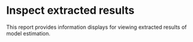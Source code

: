 # Inspect extracted results

This report provides information displays for viewing extracted results of model estimation.

<!--  Set the working directory to the repository's base directory; this assumes the report is nested inside of two directories.-->


<!-- Set the report-wide options, and point to the external code file. -->




<!-- Load the sources.  Suppress the output when loading sources. --> 


<!-- Load 'sourced' R files.  Suppress the output when loading packages. --> 


<!-- Load any global functions and variables declared in the R file.  Suppress the output. --> 


<!-- Declare any global functions specific to a Rmd output.  Suppress the output. --> 


<!-- Load the datasets.   -->


<!-- Tweak the datasets.   -->






<!--html_preserve--><div id="htmlwidget-1325" style="width:100%;height:auto;" class="datatables html-widget"></div>
<script type="application/json" data-for="htmlwidget-1325">{"x":{"filter":"top","filterHTML":"<tr>\n  <td>\u003c/td>\n  <td data-type=\"disabled\" style=\"vertical-align: top;\">\n    <div class=\"form-group has-feedback\" style=\"margin-bottom: auto;\">\n      <input type=\"search\" placeholder=\"All\" class=\"form-control\" style=\"width: 100%;\"/>\n      <span class=\"glyphicon glyphicon-remove-circle form-control-feedback\">\u003c/span>\n    \u003c/div>\n  \u003c/td>\n  <td data-type=\"disabled\" style=\"vertical-align: top;\">\n    <div class=\"form-group has-feedback\" style=\"margin-bottom: auto;\">\n      <input type=\"search\" placeholder=\"All\" class=\"form-control\" style=\"width: 100%;\"/>\n      <span class=\"glyphicon glyphicon-remove-circle form-control-feedback\">\u003c/span>\n    \u003c/div>\n  \u003c/td>\n  <td data-type=\"disabled\" style=\"vertical-align: top;\">\n    <div class=\"form-group has-feedback\" style=\"margin-bottom: auto;\">\n      <input type=\"search\" placeholder=\"All\" class=\"form-control\" style=\"width: 100%;\"/>\n      <span class=\"glyphicon glyphicon-remove-circle form-control-feedback\">\u003c/span>\n    \u003c/div>\n  \u003c/td>\n  <td data-type=\"disabled\" style=\"vertical-align: top;\">\n    <div class=\"form-group has-feedback\" style=\"margin-bottom: auto;\">\n      <input type=\"search\" placeholder=\"All\" class=\"form-control\" style=\"width: 100%;\"/>\n      <span class=\"glyphicon glyphicon-remove-circle form-control-feedback\">\u003c/span>\n    \u003c/div>\n  \u003c/td>\n  <td data-type=\"disabled\" style=\"vertical-align: top;\">\n    <div class=\"form-group has-feedback\" style=\"margin-bottom: auto;\">\n      <input type=\"search\" placeholder=\"All\" class=\"form-control\" style=\"width: 100%;\"/>\n      <span class=\"glyphicon glyphicon-remove-circle form-control-feedback\">\u003c/span>\n    \u003c/div>\n  \u003c/td>\n  <td data-type=\"character\" style=\"vertical-align: top;\">\n    <div class=\"form-group has-feedback\" style=\"margin-bottom: auto;\">\n      <input type=\"search\" placeholder=\"All\" class=\"form-control\" style=\"width: 100%;\"/>\n      <span class=\"glyphicon glyphicon-remove-circle form-control-feedback\">\u003c/span>\n    \u003c/div>\n  \u003c/td>\n  <td data-type=\"character\" style=\"vertical-align: top;\">\n    <div class=\"form-group has-feedback\" style=\"margin-bottom: auto;\">\n      <input type=\"search\" placeholder=\"All\" class=\"form-control\" style=\"width: 100%;\"/>\n      <span class=\"glyphicon glyphicon-remove-circle form-control-feedback\">\u003c/span>\n    \u003c/div>\n  \u003c/td>\n  <td data-type=\"number\" style=\"vertical-align: top;\">\n    <div class=\"form-group has-feedback\" style=\"margin-bottom: auto;\">\n      <input type=\"search\" placeholder=\"All\" class=\"form-control\" style=\"width: 100%;\"/>\n      <span class=\"glyphicon glyphicon-remove-circle form-control-feedback\">\u003c/span>\n    \u003c/div>\n    <div style=\"display: none; position: absolute; width: 200px;\">\n      <div data-min=\"0\" data-max=\"107.675\" data-scale=\"3\">\u003c/div>\n      <span style=\"float: left;\">\u003c/span>\n      <span style=\"float: right;\">\u003c/span>\n    \u003c/div>\n  \u003c/td>\n  <td data-type=\"number\" style=\"vertical-align: top;\">\n    <div class=\"form-group has-feedback\" style=\"margin-bottom: auto;\">\n      <input type=\"search\" placeholder=\"All\" class=\"form-control\" style=\"width: 100%;\"/>\n      <span class=\"glyphicon glyphicon-remove-circle form-control-feedback\">\u003c/span>\n    \u003c/div>\n    <div style=\"display: none; position: absolute; width: 200px;\">\n      <div data-min=\"-3.748\" data-max=\"1.165\" data-scale=\"3\">\u003c/div>\n      <span style=\"float: left;\">\u003c/span>\n      <span style=\"float: right;\">\u003c/span>\n    \u003c/div>\n  \u003c/td>\n  <td data-type=\"number\" style=\"vertical-align: top;\">\n    <div class=\"form-group has-feedback\" style=\"margin-bottom: auto;\">\n      <input type=\"search\" placeholder=\"All\" class=\"form-control\" style=\"width: 100%;\"/>\n      <span class=\"glyphicon glyphicon-remove-circle form-control-feedback\">\u003c/span>\n    \u003c/div>\n    <div style=\"display: none; position: absolute; width: 200px;\">\n      <div data-min=\"-2.711\" data-max=\"3.442\" data-scale=\"3\">\u003c/div>\n      <span style=\"float: left;\">\u003c/span>\n      <span style=\"float: right;\">\u003c/span>\n    \u003c/div>\n  \u003c/td>\n  <td data-type=\"number\" style=\"vertical-align: top;\">\n    <div class=\"form-group has-feedback\" style=\"margin-bottom: auto;\">\n      <input type=\"search\" placeholder=\"All\" class=\"form-control\" style=\"width: 100%;\"/>\n      <span class=\"glyphicon glyphicon-remove-circle form-control-feedback\">\u003c/span>\n    \u003c/div>\n    <div style=\"display: none; position: absolute; width: 200px;\">\n      <div data-min=\"0\" data-max=\"172.264\" data-scale=\"3\">\u003c/div>\n      <span style=\"float: left;\">\u003c/span>\n      <span style=\"float: right;\">\u003c/span>\n    \u003c/div>\n  \u003c/td>\n  <td data-type=\"disabled\" style=\"vertical-align: top;\">\n    <div class=\"form-group has-feedback\" style=\"margin-bottom: auto;\">\n      <input type=\"search\" placeholder=\"All\" class=\"form-control\" style=\"width: 100%;\"/>\n      <span class=\"glyphicon glyphicon-remove-circle form-control-feedback\">\u003c/span>\n    \u003c/div>\n  \u003c/td>\n  <td data-type=\"disabled\" style=\"vertical-align: top;\">\n    <div class=\"form-group has-feedback\" style=\"margin-bottom: auto;\">\n      <input type=\"search\" placeholder=\"All\" class=\"form-control\" style=\"width: 100%;\"/>\n      <span class=\"glyphicon glyphicon-remove-circle form-control-feedback\">\u003c/span>\n    \u003c/div>\n  \u003c/td>\n  <td data-type=\"disabled\" style=\"vertical-align: top;\">\n    <div class=\"form-group has-feedback\" style=\"margin-bottom: auto;\">\n      <input type=\"search\" placeholder=\"All\" class=\"form-control\" style=\"width: 100%;\"/>\n      <span class=\"glyphicon glyphicon-remove-circle form-control-feedback\">\u003c/span>\n    \u003c/div>\n  \u003c/td>\n  <td data-type=\"number\" style=\"vertical-align: top;\">\n    <div class=\"form-group has-feedback\" style=\"margin-bottom: auto;\">\n      <input type=\"search\" placeholder=\"All\" class=\"form-control\" style=\"width: 100%;\"/>\n      <span class=\"glyphicon glyphicon-remove-circle form-control-feedback\">\u003c/span>\n    \u003c/div>\n    <div style=\"display: none; position: absolute; width: 200px;\">\n      <div data-min=\"0\" data-max=\"397.492\" data-scale=\"3\">\u003c/div>\n      <span style=\"float: left;\">\u003c/span>\n      <span style=\"float: right;\">\u003c/span>\n    \u003c/div>\n  \u003c/td>\n  <td data-type=\"number\" style=\"vertical-align: top;\">\n    <div class=\"form-group has-feedback\" style=\"margin-bottom: auto;\">\n      <input type=\"search\" placeholder=\"All\" class=\"form-control\" style=\"width: 100%;\"/>\n      <span class=\"glyphicon glyphicon-remove-circle form-control-feedback\">\u003c/span>\n    \u003c/div>\n    <div style=\"display: none; position: absolute; width: 200px;\">\n      <div data-min=\"0.002\" data-max=\"4.23\" data-scale=\"3\">\u003c/div>\n      <span style=\"float: left;\">\u003c/span>\n      <span style=\"float: right;\">\u003c/span>\n    \u003c/div>\n  \u003c/td>\n  <td data-type=\"number\" style=\"vertical-align: top;\">\n    <div class=\"form-group has-feedback\" style=\"margin-bottom: auto;\">\n      <input type=\"search\" placeholder=\"All\" class=\"form-control\" style=\"width: 100%;\"/>\n      <span class=\"glyphicon glyphicon-remove-circle form-control-feedback\">\u003c/span>\n    \u003c/div>\n    <div style=\"display: none; position: absolute; width: 200px;\">\n      <div data-min=\"0\" data-max=\"10.418\" data-scale=\"3\">\u003c/div>\n      <span style=\"float: left;\">\u003c/span>\n      <span style=\"float: right;\">\u003c/span>\n    \u003c/div>\n  \u003c/td>\n  <td data-type=\"number\" style=\"vertical-align: top;\">\n    <div class=\"form-group has-feedback\" style=\"margin-bottom: auto;\">\n      <input type=\"search\" placeholder=\"All\" class=\"form-control\" style=\"width: 100%;\"/>\n      <span class=\"glyphicon glyphicon-remove-circle form-control-feedback\">\u003c/span>\n    \u003c/div>\n    <div style=\"display: none; position: absolute; width: 200px;\">\n      <div data-min=\"0\" data-max=\"2688.995\" data-scale=\"3\">\u003c/div>\n      <span style=\"float: left;\">\u003c/span>\n      <span style=\"float: right;\">\u003c/span>\n    \u003c/div>\n  \u003c/td>\n  <td data-type=\"number\" style=\"vertical-align: top;\">\n    <div class=\"form-group has-feedback\" style=\"margin-bottom: auto;\">\n      <input type=\"search\" placeholder=\"All\" class=\"form-control\" style=\"width: 100%;\"/>\n      <span class=\"glyphicon glyphicon-remove-circle form-control-feedback\">\u003c/span>\n    \u003c/div>\n    <div style=\"display: none; position: absolute; width: 200px;\">\n      <div data-min=\"-1.426\" data-max=\"2.859\" data-scale=\"3\">\u003c/div>\n      <span style=\"float: left;\">\u003c/span>\n      <span style=\"float: right;\">\u003c/span>\n    \u003c/div>\n  \u003c/td>\n\u003c/tr>","caption":"<caption>spotting duplicates\u003c/caption>","data":[["1","2","3","4","5","6","7","8","9","10","11","12","13","14","15","16","17","18","19","20","21","22","23","24","25","26","27","28","29","30","31","32","33","34","35","36"],["eas","eas","eas","eas","eas","eas","eas","eas","eas","eas","eas","eas","eas","eas","eas","eas","eas","eas","eas","eas","eas","eas","eas","eas","eas","eas","eas","eas","eas","eas","eas","eas","eas","eas","eas","eas"],["b1","b1","b1","b1","b1","b1","b1","b1","b1","b1","b1","b1","b1","b1","b1","b1","b1","b1","b1","b1","b1","b1","b1","b1","b1","b1","b1","b1","b1","b1","b1","b1","b1","b1","b1","b1"],["female","female","female","female","female","female","female","female","female","female","female","female","female","female","female","female","female","female","female","female","female","female","female","female","female","female","female","female","female","female","female","female","female","female","female","female"],["ae","ae","ae","ae","ae","ae","ae","ae","ae","ae","ae","ae","ae","ae","ae","ae","ae","ae","ae","ae","ae","ae","ae","ae","ae","ae","ae","ae","ae","ae","ae","ae","ae","ae","ae","ae"],["gait","gait","gait","gait","gait","gait","gait","gait","gait","gait","gait","gait","gait","gait","gait","gait","gait","gait","gait","gait","gait","gait","gait","gait","gait","gait","gait","gait","gait","gait","gait","gait","gait","gait","gait","gait"],["bnt","bnt","bnt","bnt","category","category","category","category","digit_tot","digit_tot","digit_tot","digit_tot","fas","fas","fas","fas","info","info","info","info","logic_tot","logic_tot","logic_tot","logic_tot","mmse","mmse","mmse","mmse","trailsb","trailsb","trailsb","trailsb","waisvoc","waisvoc","waisvoc","waisvoc"],["est","pval","se","wald","est","pval","se","wald","est","pval","se","wald","est","pval","se","wald","est","pval","se","wald","est","pval","se","wald","est","pval","se","wald","est","pval","se","wald","est","pval","se","wald"],[101.659,0,4.971,20.449,102.149,0,4.929,20.725,100.504,0,4.884,20.577,100.953,0,4.903,20.589,102.001,0,5.117,19.932,101.401,0,4.991,20.318,107.675,0,5.57,19.333,101.553,0,5.225,19.434,101.106,0,5.022,20.133],[-3.586,0.001,1.098,-3.266,-3.748,0,1.056,-3.55,-3.361,0.002,1.072,-3.134,-3.664,0.001,1.094,-3.35,-3.517,0.002,1.14,-3.084,-3.435,0.002,1.1,-3.123,-2.218,0.053,1.144,-1.938,-3.507,0.002,1.137,-3.085,-3.409,0.003,1.165,-2.927],[0.035,0.592,0.066,0.536,-0.511,0.082,0.294,-1.741,0.36,0.001,0.105,3.442,0.68,0.033,0.32,2.128,-0.596,0.007,0.22,-2.711,0.047,0.836,0.229,0.207,0.095,0.122,0.061,1.548,1.118,0.597,2.115,0.528,-0.222,0.54,0.362,-0.613],[9.811,0,0.291,33.756,35.582,0,1.048,33.947,11.193,0,0.404,27.697,24.036,0,1.451,16.562,15.704,0,0.716,21.92,16.529,0,0.801,20.645,26.221,0,0.194,135.174,172.264,0,7.605,22.651,32.818,0,1.278,25.677],[null,null,null,null,null,null,null,null,null,null,null,null,null,null,null,null,null,null,null,null,null,null,null,null,null,null,null,null,null,null,null,null,null,null,null,null],[null,null,null,null,null,null,null,null,null,null,null,null,null,null,null,null,null,null,null,null,null,null,null,null,null,null,null,null,null,null,null,null,null,null,null,null],[null,null,null,null,null,null,null,null,null,null,null,null,null,null,null,null,null,null,null,null,null,null,null,null,null,null,null,null,null,null,null,null,null,null,null,null],[389.19,0,53.118,7.327,384.521,0,53.778,7.15,388.5,0,52.323,7.425,386.397,0,51.292,7.533,390.909,0,54.259,7.204,391.571,0,54.484,7.187,344.952,0,75.806,4.55,393.102,0,53.47,7.352,397.492,0,54.131,7.343],[3.969,0.011,1.556,2.551,3.81,0.004,1.329,2.867,3.756,0.005,1.33,2.825,4.23,0.002,1.392,3.039,4.155,0.011,1.641,2.532,3.86,0.004,1.349,2.861,2.137,0.136,1.434,1.49,3.803,0.007,1.414,2.689,3.933,0.006,1.44,2.732],[0.01,0.467,0.014,0.728,0.753,0,0.165,4.566,0.092,0,0.026,3.532,0.312,0.185,0.235,1.325,0.233,0.01,0.09,2.574,0.168,0.069,0.092,1.817,0.003,0.569,0.006,0.57,5.727,0.583,10.418,0.55,0.31,0.303,0.301,1.03],[4.359,0,0.416,10.47,53.188,0,4.718,11.273,8.966,0,0.718,12.486,114.585,0,9.083,12.615,21.631,0,2.375,9.106,23.323,0,3.054,7.636,1.76,0,0.22,7.991,2688.995,0,379.245,7.09,97.663,0,9.106,10.725],[0.112,0.305,0.109,1.026,0.642,0.065,0.347,1.848,0.322,0.081,0.185,1.742,1.023,0.006,0.37,2.766,-0.282,0.43,0.357,-0.79,0.157,0.58,0.283,0.553,-0.002,0.987,0.119,-0.017,-1.426,0.618,2.859,-0.499,0.815,0.074,0.456,1.786]],"container":"<table class=\"cell-border stripe\">\n  <thead>\n    <tr>\n      <th> \u003c/th>\n      <th>study_name\u003c/th>\n      <th>model_number\u003c/th>\n      <th>subgroup\u003c/th>\n      <th>model_type\u003c/th>\n      <th>process_A\u003c/th>\n      <th>process_B\u003c/th>\n      <th>index\u003c/th>\n      <th>p_GAMMA_00\u003c/th>\n      <th>p_GAMMA_10\u003c/th>\n      <th>c_GAMMA_10\u003c/th>\n      <th>c_GAMMA_00\u003c/th>\n      <th>R_SPSC\u003c/th>\n      <th>R_RES_PC\u003c/th>\n      <th>R_IPIC\u003c/th>\n      <th>pp_TAU_00\u003c/th>\n      <th>pp_TAU_11\u003c/th>\n      <th>cc_TAU_11\u003c/th>\n      <th>cc_TAU_00\u003c/th>\n      <th>pc_TAU_11\u003c/th>\n    \u003c/tr>\n  \u003c/thead>\n\u003c/table>","options":{"pageLength":6,"autoWidth":true,"columnDefs":[{"className":"dt-right","targets":[8,9,10,11,12,13,14,15,16,17,18,19]},{"orderable":false,"targets":0}],"order":[],"orderClasses":false,"orderCellsTop":true,"lengthMenu":[6,10,25,50,100]}},"evals":[],"jsHooks":[]}</script><!--/html_preserve-->


